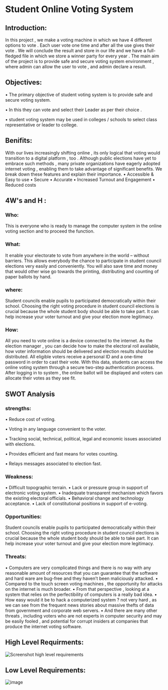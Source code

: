 
# Student Online Voting System

## Introduction:
    


In this project , we make a voting machine in which we have 4 different options to vote . Each user vote one time and after all the use gives their vote .
	We will conclude the result and store in our life and we have a full-fledged file in which we store a winner party for every year .
	The main aim of the project is to provide safe and secure voting system environment , where admin can allow the user to vote , and admin declare a result.
## Objectives:


•	The primary objective of student voting system is to provide safe and secure voting system.

•	In this they can vote and select their Leader as per their choice . 

•	student voting system may be used in colleges / schools to select class representative or leader to college.

## Benifits:

With our lives increasingly shifting online , its only logical that voting would transition to a digital platform , too . Although public elections have yet to embrace such methods , many private organizations have eagerly adopted internet voting , enabling them to take advantage of significant benefits. We break down these features and explain their importance.
•	Accessible & Easy to use
•	Secure
•	Accurate
•	Increased Turnout and Engagement
•	Reduced costs

## 4W's and H :

### Who:
This is everyone who is ready to manage the computer system in the online voting section and to proceed the function.

### What:
It enable your electorate to vote from anywhere in the world – without barriers. This allows everybody the chance to participate in student council elections very easily and conveniently. You will also save time and money that would other wise go towards the printing, distributing and counting of paper ballots by hand.

### where:
Student councils enable pupils to participated democratically within their school. Choosing the right voting procedure in student council elections is crucial because the whole student body should be able to take part. It can help increase your voter turnout and give your election more legitimacy.


### How:
All you need to vote online is a device connected to the internet. As the election manager , you can decide how to make the electoral roll available, how voter information should be delivered and election results shuld be distributed.
	All eligible voters receive a personal ID and a one-time password in order to cast their vote. With this data, students can access the online voting system through a secure two-step authentication process. After logging in to system , the online ballot will be displayed and voters can allocate their votes as they see fit.

## SWOT Analysis
### strengths:

•	Reduce cost of voting.

•	Voting in any language convenient to the voter.

•	Tracking social, technical, political, legal and economic issues associated with elections.

•	Provides efficient and fast means for votes counting.

•	Relays messages associated to election fast.

### Weakness:
•	Difficult topographic terrain.
•	Lack or pressure group in support of electronic voting system.
•	Inadequate transparent mechanism which favors the existing electoral officials.
•	Behavioral change and technology acceptance.
•	Lack of constitutional positions in support of e-voting.

### Opportunities:
Student councils enable pupils to participated democratically within their school.
Choosing the right voting procedure in student council elections is crucial because the whole student body should be able to take part.
It can help increase your voter turnout and give your election more legitimacy.

### Threats:
•	Computers are very complicated things and there is no way with any reasonable amount of resources that you can guarantee that the software and hard ware are bug-free and they haven’t been maliciously attacked.
•	Compared to the touch screen voting machines , the opportunity for attacks on the internet is much broader.
•	From that perspective , looking at a system that relies on the perfectibility of computers is a really bad idea.
•	How easy would it be to hack a computerized system ? not very hard , as we can see from the frequent news stories about massive thefts of data from government and corporate web servers.
•	And there are many other threats , including voters who are not experts in computer security and may be easily fooled , and potential for corrupt insiders at companies that produce the internet voting software.
## High Level Requirments:
![Screenshot high level requirements](https://user-images.githubusercontent.com/101432937/161377478-396cc6be-696c-4ef3-a197-fa3d5f3afd40.png)

## Low Level Requirements:
![image](https://user-images.githubusercontent.com/101432937/161377963-43155a39-a541-46ab-b41b-d342332ae784.png)


